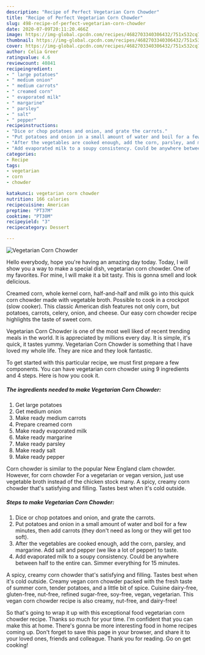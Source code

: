 ```yaml
---
description: "Recipe of Perfect Vegetarian Corn Chowder"
title: "Recipe of Perfect Vegetarian Corn Chowder"
slug: 498-recipe-of-perfect-vegetarian-corn-chowder
date: 2020-07-09T20:11:20.466Z
image: https://img-global.cpcdn.com/recipes/4682703340306432/751x532cq70/vegetarian-corn-chowder-recipe-main-photo.jpg
thumbnail: https://img-global.cpcdn.com/recipes/4682703340306432/751x532cq70/vegetarian-corn-chowder-recipe-main-photo.jpg
cover: https://img-global.cpcdn.com/recipes/4682703340306432/751x532cq70/vegetarian-corn-chowder-recipe-main-photo.jpg
author: Celia Greer
ratingvalue: 4.6
reviewcount: 40841
recipeingredient:
- " large potatoes"
- " medium onion"
- " medium carrots"
- " creamed corn"
- " evaporated milk"
- " margarine"
- " parsley"
- " salt"
- " pepper"
recipeinstructions:
- "Dice or chop potatoes and onion, and grate the carrots."
- "Put potatoes and onion in a small amount of water and boil for a few minutes, then add carrots (they don&#39;t need as long or they will get too soft)."
- "After the vegetables are cooked enough, add the corn, parsley, and margarine. Add salt and pepper (we like a lot of pepper) to taste."
- "Add evaporated milk to a soupy consistency. Could be anywhere between half to the entire can. Simmer everything for 15 minutes."
categories:
- Recipe
tags:
- vegetarian
- corn
- chowder

katakunci: vegetarian corn chowder 
nutrition: 166 calories
recipecuisine: American
preptime: "PT37M"
cooktime: "PT30M"
recipeyield: "3"
recipecategory: Dessert

---
```



![Vegetarian Corn Chowder](https://img-global.cpcdn.com/recipes/4682703340306432/751x532cq70/vegetarian-corn-chowder-recipe-main-photo.jpg)

Hello everybody, hope you're having an amazing day today. Today, I will show you a way to make a special dish, vegetarian corn chowder. One of my favorites. For mine, I will make it a bit tasty. This is gonna smell and look delicious.

Creamed corn, whole kernel corn, half-and-half and milk go into this quick corn chowder made with vegetable broth. Possible to cook in a crockpot (slow cooker). This classic American dish features not only corn, but potatoes, carrots, celery, onion, and cheese. Our easy corn chowder recipe highlights the taste of sweet corn.

Vegetarian Corn Chowder is one of the most well liked of recent trending meals in the world. It is appreciated by millions every day. It is simple, it's quick, it tastes yummy. Vegetarian Corn Chowder is something that I have loved my whole life. They are nice and they look fantastic.


To get started with this particular recipe, we must first prepare a few components. You can have vegetarian corn chowder using 9 ingredients and 4 steps. Here is how you cook it.

<!--inarticleads1-->

##### The ingredients needed to make Vegetarian Corn Chowder:

1. Get  large potatoes
1. Get  medium onion
1. Make ready  medium carrots
1. Prepare  creamed corn
1. Make ready  evaporated milk
1. Make ready  margarine
1. Make ready  parsley
1. Make ready  salt
1. Make ready  pepper


Corn chowder is similar to the popular New England clam chowder. However, for corn chowder For a vegetarian or vegan version, just use vegetable broth instead of the chicken stock many. A spicy, creamy corn chowder that&#39;s satisfying and filling. Tastes best when it&#39;s cold outside. 

<!--inarticleads2-->

##### Steps to make Vegetarian Corn Chowder:

1. Dice or chop potatoes and onion, and grate the carrots.
1. Put potatoes and onion in a small amount of water and boil for a few minutes, then add carrots (they don&#39;t need as long or they will get too soft).
1. After the vegetables are cooked enough, add the corn, parsley, and margarine. Add salt and pepper (we like a lot of pepper) to taste.
1. Add evaporated milk to a soupy consistency. Could be anywhere between half to the entire can. Simmer everything for 15 minutes.


A spicy, creamy corn chowder that&#39;s satisfying and filling. Tastes best when it&#39;s cold outside. Creamy vegan corn chowder packed with the fresh taste of summer corn, tender potatoes, and a little bit of spice. Cuisine dairy-free, gluten-free, nut-free, refined sugar-free, soy-free, vegan, vegetarian. This vegan corn chowder recipe is also creamy, nut-free, and dairy-free! 

So that's going to wrap it up with this exceptional food vegetarian corn chowder recipe. Thanks so much for your time. I'm confident that you can make this at home. There's gonna be more interesting food in home recipes coming up. Don't forget to save this page in your browser, and share it to your loved ones, friends and colleague. Thank you for reading. Go on get cooking!
